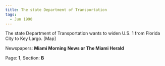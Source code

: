 ```yaml
---  
title: The state Department of Transportation  
tags:  
  - Jun 1990  
---  
```

  
The state Department of Transportation wants to widen U.S. 1 from Florida City to Key Largo. [Map]  
  
Newspapers: **Miami Morning News or The Miami Herald**  
  
Page: **1**, Section: **B** 
